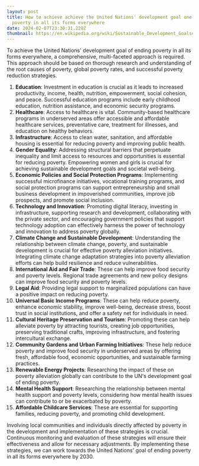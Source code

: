 ```yaml
---
layout: post
title: How to achieve achieve the United Nations' development goal one of ending
  poverty in all its forms everywhere
date: 2024-02-07T23:30:31.228Z
thumbnail: https://en.wikipedia.org/wiki/Sustainable_Development_Goals#/media/File:Sustainable_Development_Goal_01NoPoverty.svg
---
```

To achieve the United Nations' development goal of ending poverty in all its forms everywhere, a comprehensive, multi-faceted approach is required. This approach should be based on thorough research and understanding of the root causes of poverty, global poverty rates, and successful poverty reduction strategies. 

1. **Education**: Investment in education is crucial as it leads to increased productivity, income, health, nutrition, empowerment, social cohesion, and peace. Successful education programs include early childhood education, nutrition assistance, and economic security programs.
2. **Healthcare**: Access to healthcare is vital. Community-based healthcare programs in underserved areas offer accessible and affordable healthcare services, preventative care, treatment for illnesses, and education on healthy behaviors.
3. **Infrastructure**: Access to clean water, sanitation, and affordable housing is essential for reducing poverty and improving public health.
4. **Gender Equality**: Addressing structural barriers that perpetuate inequality and limit access to resources and opportunities is essential for reducing poverty. Empowering women and girls is crucial for achieving sustainable development goals and societal well-being.
5. **Economic Policies and Social Protection Programs**: Implementing successful microfinance initiatives, vocational training programs, and social protection programs can support entrepreneurship and small business development in impoverished communities, improve job prospects, and promote social inclusion.
6. **Technology and Innovation**: Promoting digital literacy, investing in infrastructure, supporting research and development, collaborating with the private sector, and encouraging government policies that support technology adoption can effectively harness the power of technology and innovation to address poverty globally.
7. **Climate Change and Sustainable Development**: Understanding the relationship between climate change, poverty, and sustainable development is crucial for effective poverty alleviation initiatives. Integrating climate change adaptation strategies into poverty alleviation efforts can help build resilience and reduce vulnerabilities.
8. **International Aid and Fair Trade**: These can help improve food security and poverty levels. Regional trade agreements and new policy designs can improve food security and poverty levels.
9. **Legal Aid**: Providing legal support to marginalized populations can have a positive impact on reducing poverty.
10. **Universal Basic Income Programs**: These can help reduce poverty, enhance economic stability, improve well-being, decrease stress, boost trust in social institutions, and offer a safety net for individuals in need.
11. **Cultural Heritage Preservation and Tourism**: Promoting these can help alleviate poverty by attracting tourists, creating job opportunities, preserving traditional crafts, improving infrastructure, and fostering intercultural exchange.
12. **Community Gardens and Urban Farming Initiatives**: These help reduce poverty and improve food security in underserved areas by offering fresh, affordable food, economic opportunities, and sustainable farming practices.
13. **Renewable Energy Projects**: Researching the impact of these on poverty alleviation globally can contribute to the UN's development goal of ending poverty.
14. **Mental Health Support**: Researching the relationship between mental health support and poverty levels, considering how mental health issues can contribute to or be exacerbated by poverty.
15. **Affordable Childcare Services**: These are essential for supporting families, reducing poverty, and promoting child development.

Involving local communities and individuals directly affected by poverty in the development and implementation of these strategies is crucial. Continuous monitoring and evaluation of these strategies will ensure their effectiveness and allow for necessary adjustments. By implementing these strategies, we can work towards the United Nations' goal of ending poverty in all its forms everywhere by 2030.